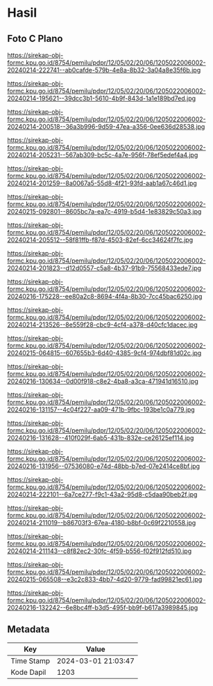 # Hasil

## Foto C Plano

https://sirekap-obj-formc.kpu.go.id/8754/pemilu/pdpr/12/05/02/20/06/1205022006002-20240214-222741--ab0cafde-579b-4e8a-8b32-3a04a8e35f6b.jpg

https://sirekap-obj-formc.kpu.go.id/8754/pemilu/pdpr/12/05/02/20/06/1205022006002-20240214-195621--39dcc3b1-5610-4b9f-843d-1a1e189bd7ed.jpg

https://sirekap-obj-formc.kpu.go.id/8754/pemilu/pdpr/12/05/02/20/06/1205022006002-20240214-200518--36a3b996-9d59-47ea-a356-0ee636d28538.jpg

https://sirekap-obj-formc.kpu.go.id/8754/pemilu/pdpr/12/05/02/20/06/1205022006002-20240214-205231--567ab309-bc5c-4a7e-956f-78ef5edef4a4.jpg

https://sirekap-obj-formc.kpu.go.id/8754/pemilu/pdpr/12/05/02/20/06/1205022006002-20240214-201259--8a0067a5-55d8-4f21-93fd-aab1a67c46d1.jpg

https://sirekap-obj-formc.kpu.go.id/8754/pemilu/pdpr/12/05/02/20/06/1205022006002-20240215-092801--8605bc7a-ea7c-4919-b5d4-1e83829c50a3.jpg

https://sirekap-obj-formc.kpu.go.id/8754/pemilu/pdpr/12/05/02/20/06/1205022006002-20240214-205512--58f81ffb-f87d-4503-82ef-6cc34624f7fc.jpg

https://sirekap-obj-formc.kpu.go.id/8754/pemilu/pdpr/12/05/02/20/06/1205022006002-20240214-201823--d12d0557-c5a8-4b37-91b9-75568433ede7.jpg

https://sirekap-obj-formc.kpu.go.id/8754/pemilu/pdpr/12/05/02/20/06/1205022006002-20240216-175228--ee80a2c8-8694-4f4a-8b30-7cc45bac6250.jpg

https://sirekap-obj-formc.kpu.go.id/8754/pemilu/pdpr/12/05/02/20/06/1205022006002-20240214-213526--8e559f28-cbc9-4cf4-a378-d40cfc1dacec.jpg

https://sirekap-obj-formc.kpu.go.id/8754/pemilu/pdpr/12/05/02/20/06/1205022006002-20240215-064815--607655b3-6d40-4385-9cf4-974dbf81d02c.jpg

https://sirekap-obj-formc.kpu.go.id/8754/pemilu/pdpr/12/05/02/20/06/1205022006002-20240216-130634--0d00f918-c8e2-4ba8-a3ca-471941d16510.jpg

https://sirekap-obj-formc.kpu.go.id/8754/pemilu/pdpr/12/05/02/20/06/1205022006002-20240216-131157--4c04f227-aa09-471b-9fbc-193be1c0a779.jpg

https://sirekap-obj-formc.kpu.go.id/8754/pemilu/pdpr/12/05/02/20/06/1205022006002-20240216-131628--410f029f-6ab5-431b-832e-ce26125ef114.jpg

https://sirekap-obj-formc.kpu.go.id/8754/pemilu/pdpr/12/05/02/20/06/1205022006002-20240216-131956--07536080-e74d-48bb-b7ed-07e2414ce8bf.jpg

https://sirekap-obj-formc.kpu.go.id/8754/pemilu/pdpr/12/05/02/20/06/1205022006002-20240214-222101--6a7ce277-f9c1-43a2-95d8-c5daa90beb2f.jpg

https://sirekap-obj-formc.kpu.go.id/8754/pemilu/pdpr/12/05/02/20/06/1205022006002-20240214-211019--b86703f3-67ea-4180-b8bf-0c69f2210558.jpg

https://sirekap-obj-formc.kpu.go.id/8754/pemilu/pdpr/12/05/02/20/06/1205022006002-20240214-211143--c8f82ec2-30fc-4f59-b556-f02f912fd510.jpg

https://sirekap-obj-formc.kpu.go.id/8754/pemilu/pdpr/12/05/02/20/06/1205022006002-20240215-065508--e3c2c833-4bb7-4d20-9779-fad99821ec61.jpg

https://sirekap-obj-formc.kpu.go.id/8754/pemilu/pdpr/12/05/02/20/06/1205022006002-20240216-132242--6e8bc4ff-b3d5-495f-bb9f-b617a3989845.jpg


## Metadata

| Key        | Value               |
| ---------- | ------------------- |
| Time Stamp | 2024-03-01 21:03:47 |
| Kode Dapil | 1203                |



